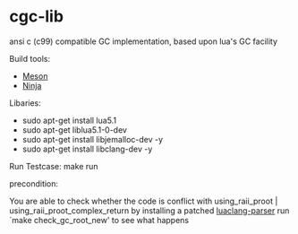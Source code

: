 # cgc-lib


ansi c (c99) compatible GC implementation, based upon lua's GC facility

Build tools:
* [Meson](http://mesonbuild.com/)
* [Ninja]([https://ninja-build.org/)

Libaries:
* sudo apt-get install lua5.1
* sudo apt-get liblua5.1-0-dev
* sudo apt-get install libjemalloc-dev -y
* sudo apt-get install libclang-dev -y


Run Testcase:
make run

precondition:

You are able to check whether the code is conflict with using_raii_proot | using_raii_proot_complex_return by installing a patched
[luaclang-parser](https://github.com/ncisoft/luaclang-parser)
run `make check_gc_root_new' to see what happens


